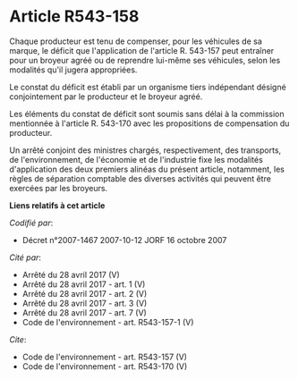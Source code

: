 # Article R543-158

Chaque producteur est tenu de compenser, pour les véhicules de sa marque, le déficit que l'application de l'article R.
543-157 peut entraîner pour un broyeur agréé ou de reprendre lui-même ses véhicules, selon les modalités qu'il jugera
appropriées.

Le constat du déficit est établi par un organisme tiers indépendant désigné conjointement par le producteur et le broyeur
agréé.

Les éléments du constat de déficit sont soumis sans délai à la commission mentionnée à l'article R. 543-170 avec les
propositions de compensation du producteur.

Un arrêté conjoint des ministres chargés, respectivement, des transports, de l'environnement, de l'économie et de l'industrie
fixe les modalités d'application des deux premiers alinéas du présent article, notamment, les règles de séparation comptable
des diverses activités qui peuvent être exercées par les broyeurs.

**Liens relatifs à cet article**

_Codifié par_:

  - Décret n°2007-1467 2007-10-12 JORF 16 octobre 2007

_Cité par_:

  - Arrêté du 28 avril 2017 (V)
  - Arrêté du 28 avril 2017 - art. 1 (V)
  - Arrêté du 28 avril 2017 - art. 2 (V)
  - Arrêté du 28 avril 2017 - art. 3 (V)
  - Arrêté du 28 avril 2017 - art. 7 (V)
  - Code de l'environnement - art. R543-157-1 (V)

_Cite_:

  - Code de l'environnement - art. R543-157 (V)
  - Code de l'environnement - art. R543-170 (V)
